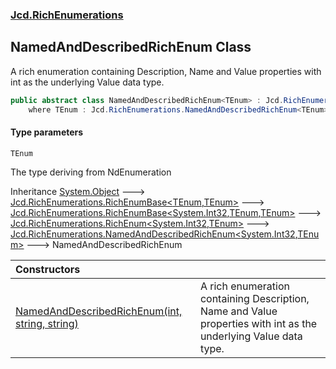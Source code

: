 ### [Jcd.RichEnumerations](Jcd.RichEnumerations.md 'Jcd.RichEnumerations')

## NamedAndDescribedRichEnum<TEnum> Class

A rich enumeration containing Description, Name and Value properties with int as the underlying Value data type.

```csharp
public abstract class NamedAndDescribedRichEnum<TEnum> : Jcd.RichEnumerations.NamedAndDescribedRichEnum<int, TEnum>
    where TEnum : Jcd.RichEnumerations.NamedAndDescribedRichEnum<TEnum>
```
#### Type parameters

<a name='Jcd.RichEnumerations.NamedAndDescribedRichEnum_TEnum_.TEnum'></a>

`TEnum`

The type deriving from NdEnumeration

Inheritance [System.Object](https://docs.microsoft.com/en-us/dotnet/api/System.Object 'System.Object') &#129106; [Jcd.RichEnumerations.RichEnumBase&lt;](Jcd.RichEnumerations.RichEnumBase_TEnumeration,TEnumeratedItem_.md 'Jcd.RichEnumerations.RichEnumBase<TEnumeration,TEnumeratedItem>')[TEnum](Jcd.RichEnumerations.NamedAndDescribedRichEnum_TEnum_.md#Jcd.RichEnumerations.NamedAndDescribedRichEnum_TEnum_.TEnum 'Jcd.RichEnumerations.NamedAndDescribedRichEnum<TEnum>.TEnum')[,](Jcd.RichEnumerations.RichEnumBase_TEnumeration,TEnumeratedItem_.md 'Jcd.RichEnumerations.RichEnumBase<TEnumeration,TEnumeratedItem>')[TEnum](Jcd.RichEnumerations.NamedAndDescribedRichEnum_TEnum_.md#Jcd.RichEnumerations.NamedAndDescribedRichEnum_TEnum_.TEnum 'Jcd.RichEnumerations.NamedAndDescribedRichEnum<TEnum>.TEnum')[&gt;](Jcd.RichEnumerations.RichEnumBase_TEnumeration,TEnumeratedItem_.md 'Jcd.RichEnumerations.RichEnumBase<TEnumeration,TEnumeratedItem>') &#129106; [Jcd.RichEnumerations.RichEnumBase&lt;](Jcd.RichEnumerations.RichEnumBase_TValue,TEnumeration,TEnumeratedItem_.md 'Jcd.RichEnumerations.RichEnumBase<TValue,TEnumeration,TEnumeratedItem>')[System.Int32](https://docs.microsoft.com/en-us/dotnet/api/System.Int32 'System.Int32')[,](Jcd.RichEnumerations.RichEnumBase_TValue,TEnumeration,TEnumeratedItem_.md 'Jcd.RichEnumerations.RichEnumBase<TValue,TEnumeration,TEnumeratedItem>')[TEnum](Jcd.RichEnumerations.NamedAndDescribedRichEnum_TEnum_.md#Jcd.RichEnumerations.NamedAndDescribedRichEnum_TEnum_.TEnum 'Jcd.RichEnumerations.NamedAndDescribedRichEnum<TEnum>.TEnum')[,](Jcd.RichEnumerations.RichEnumBase_TValue,TEnumeration,TEnumeratedItem_.md 'Jcd.RichEnumerations.RichEnumBase<TValue,TEnumeration,TEnumeratedItem>')[TEnum](Jcd.RichEnumerations.NamedAndDescribedRichEnum_TEnum_.md#Jcd.RichEnumerations.NamedAndDescribedRichEnum_TEnum_.TEnum 'Jcd.RichEnumerations.NamedAndDescribedRichEnum<TEnum>.TEnum')[&gt;](Jcd.RichEnumerations.RichEnumBase_TValue,TEnumeration,TEnumeratedItem_.md 'Jcd.RichEnumerations.RichEnumBase<TValue,TEnumeration,TEnumeratedItem>') &#129106; [Jcd.RichEnumerations.RichEnum&lt;](Jcd.RichEnumerations.RichEnum_TValue,TEnum_.md 'Jcd.RichEnumerations.RichEnum<TValue,TEnum>')[System.Int32](https://docs.microsoft.com/en-us/dotnet/api/System.Int32 'System.Int32')[,](Jcd.RichEnumerations.RichEnum_TValue,TEnum_.md 'Jcd.RichEnumerations.RichEnum<TValue,TEnum>')[TEnum](Jcd.RichEnumerations.NamedAndDescribedRichEnum_TEnum_.md#Jcd.RichEnumerations.NamedAndDescribedRichEnum_TEnum_.TEnum 'Jcd.RichEnumerations.NamedAndDescribedRichEnum<TEnum>.TEnum')[&gt;](Jcd.RichEnumerations.RichEnum_TValue,TEnum_.md 'Jcd.RichEnumerations.RichEnum<TValue,TEnum>') &#129106; [Jcd.RichEnumerations.NamedAndDescribedRichEnum&lt;](Jcd.RichEnumerations.NamedAndDescribedRichEnum_TValue,TEnum_.md 'Jcd.RichEnumerations.NamedAndDescribedRichEnum<TValue,TEnum>')[System.Int32](https://docs.microsoft.com/en-us/dotnet/api/System.Int32 'System.Int32')[,](Jcd.RichEnumerations.NamedAndDescribedRichEnum_TValue,TEnum_.md 'Jcd.RichEnumerations.NamedAndDescribedRichEnum<TValue,TEnum>')[TEnum](Jcd.RichEnumerations.NamedAndDescribedRichEnum_TEnum_.md#Jcd.RichEnumerations.NamedAndDescribedRichEnum_TEnum_.TEnum 'Jcd.RichEnumerations.NamedAndDescribedRichEnum<TEnum>.TEnum')[&gt;](Jcd.RichEnumerations.NamedAndDescribedRichEnum_TValue,TEnum_.md 'Jcd.RichEnumerations.NamedAndDescribedRichEnum<TValue,TEnum>') &#129106; NamedAndDescribedRichEnum<TEnum>

| Constructors | |
| :--- | :--- |
| [NamedAndDescribedRichEnum(int, string, string)](Jcd.RichEnumerations.NamedAndDescribedRichEnum_TEnum_.NamedAndDescribedRichEnum(int,string,string).md 'Jcd.RichEnumerations.NamedAndDescribedRichEnum<TEnum>.NamedAndDescribedRichEnum(int, string, string)') | A rich enumeration containing Description, Name and Value properties with int as the underlying Value data type. |
